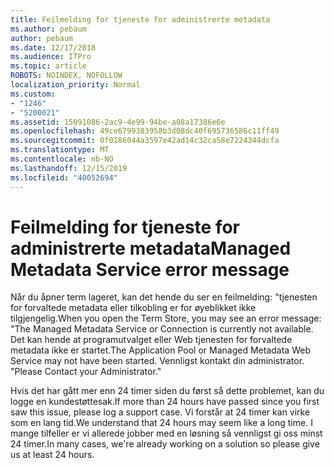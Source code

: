 ```yaml
---
title: Feilmelding for tjeneste for administrerte metadata
ms.author: pebaum
author: pebaum
ms.date: 12/17/2018
ms.audience: ITPro
ms.topic: article
ROBOTS: NOINDEX, NOFOLLOW
localization_priority: Normal
ms.custom:
- "1246"
- "5200021"
ms.assetid: 15091086-2ac9-4e99-94be-a08a17386e6e
ms.openlocfilehash: 49ce6799383958b3d08dc40f695736586c11ff49
ms.sourcegitcommit: 0f0186044a3597e42ad14c32ca58e7224344dcfa
ms.translationtype: MT
ms.contentlocale: nb-NO
ms.lasthandoff: 12/15/2019
ms.locfileid: "40052694"
---
```

# <a name="managed-metadata-service-error-message"></a><span data-ttu-id="d3089-102">Feilmelding for tjeneste for administrerte metadata</span><span class="sxs-lookup"><span data-stu-id="d3089-102">Managed Metadata Service error message</span></span>

<span data-ttu-id="d3089-103">Når du åpner term lageret, kan det hende du ser en feilmelding: "tjenesten for forvaltede metadata eller tilkobling er for øyeblikket ikke tilgjengelig.</span><span class="sxs-lookup"><span data-stu-id="d3089-103">When you open the Term Store, you may see an error message: "The Managed Metadata Service or Connection is currently not available.</span></span> <span data-ttu-id="d3089-104">Det kan hende at programutvalget eller Web tjenesten for forvaltede metadata ikke er startet.</span><span class="sxs-lookup"><span data-stu-id="d3089-104">The Application Pool or Managed Metadata Web Service may not have been started.</span></span> <span data-ttu-id="d3089-105">Vennligst kontakt din administrator. "</span><span class="sxs-lookup"><span data-stu-id="d3089-105">Please Contact your Administrator."</span></span>
  
<span data-ttu-id="d3089-106">Hvis det har gått mer enn 24 timer siden du først så dette problemet, kan du logge en kundestøttesak.</span><span class="sxs-lookup"><span data-stu-id="d3089-106">If more than 24 hours have passed since you first saw this issue, please log a support case.</span></span> <span data-ttu-id="d3089-107">Vi forstår at 24 timer kan virke som en lang tid.</span><span class="sxs-lookup"><span data-stu-id="d3089-107">We understand that 24 hours may seem like a long time.</span></span> <span data-ttu-id="d3089-108">I mange tilfeller er vi allerede jobber med en løsning så vennligst gi oss minst 24 timer.</span><span class="sxs-lookup"><span data-stu-id="d3089-108">In many cases, we're already working on a solution so please give us at least 24 hours.</span></span>
  